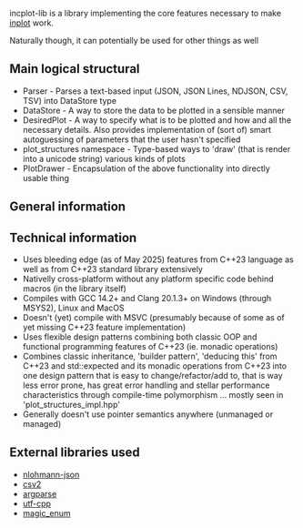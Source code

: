 incplot-lib is a library implementing the core features necessary to make [inplot](https://github.com/InCom-0/incplot) work.

Naturally though, it can potentially be used for other things as well

## Main logical structural ##

* Parser - Parses a text-based input (JSON, JSON Lines, NDJSON, CSV, TSV) into DataStore type
* DataStore - A way to store the data to be plotted in a sensible manner
* DesiredPlot - A way to specify what is to be plotted and how and all the necessary details. Also provides implementation of (sort of) smart autoguessing of parameters that the user hasn't specified
* plot_structures namespace - Type-based ways to 'draw' (that is render into a unicode string) various kinds of plots
* PlotDrawer - Encapsulation of the above functionality into directly usable thing

## General information ##

## Technical information ##

* Uses bleeding edge (as of May 2025) features from C++23 language as well as from C++23 standard library extensively
* Nativelly cross-platform without any platform specific code behind macros (in the library itself)
* Compiles with GCC 14.2+ and Clang 20.1.3+ on Windows (through MSYS2), Linux and MacOS
* Doesn't (yet) compile with MSVC (presumably because of some as of yet missing C++23 feature implementation)
* Uses flexible design patterns combining both classic OOP and functional programming features of C++23 (ie. monadic operations)
* Combines classic inheritance, 'builder pattern', 'deducing this' from C++23 and std::expected and its monadic operations from C++23 into one design pattern that is easy to change/refactor/add to, that is way less error prone, has great error handling and stellar performance characteristics through compile-time polymorphism ... mostly seen in 'plot_structures_impl.hpp'
* Generally doesn't use pointer semantics anywhere (unmanaged or managed)

## External libraries used ##

* [nlohmann-json](https://github.com/nlohmann/json)
* [csv2](https://github.com/p-ranav/csv2)
* [argparse](https://github.com/p-ranav/argparse)
* [utf-cpp](https://github.com/ww898/utf-cpp)
* [magic_enum](https://github.com/Neargye/magic_enum)
